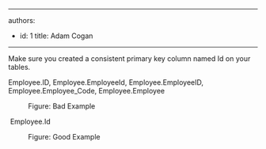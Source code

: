 

---
authors:
  - id: 1
    title: Adam Cogan
---




<span class='intro'> <p class="ssw15-rteElement-P">​Make sure you created a consistent primary key column named Id on your tables.<br></p> </span>

<p class="ssw15-rteElement-CodeArea">Employee.ID, Employee.EmployeeId, Employee.EmployeeID, Employee.Employee_Code, Employee.Employee<br></p><dd class="ssw15-rteElement-FigureBad">Figure&#58; Bad Example​​​<br></dd><p class="ssw15-rteElement-CodeArea">​ Employee.Id<br></p><dd class="ssw15-rteElement-FigureGood">Figure&#58; Good Example<br></dd>



